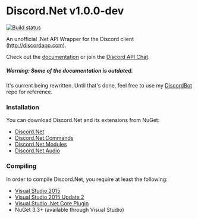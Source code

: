 # Discord.Net v1.0.0-dev
[![Build status](https://ci.appveyor.com/api/projects/status/p0n69xhqgmoobycf/branch/master?svg=true)](https://ci.appveyor.com/project/foxbot/discord-net/branch/master)

An unofficial .Net API Wrapper for the Discord client (http://discordapp.com).

Check out the [documentation](http://rtd.discord.foxbot.me/en/docs-dev/index.html) or join the [Discord API Chat](https://discord.gg/0SBTUU1wZTVjAMPx).

##### Warning: Some of the documentation is outdated.
It's current being rewritten. Until that's done, feel free to use my [DiscordBot](https://github.com/RogueException/DiscordBot) repo for reference.

### Installation
You can download Discord.Net and its extensions from NuGet:
- [Discord.Net](https://www.nuget.org/packages/Discord.Net/)
- [Discord.Net.Commands](https://www.nuget.org/packages/Discord.Net.Commands/)
- [Discord.Net.Modules](https://www.nuget.org/packages/Discord.Net.Modules/)
- [Discord.Net.Audio](https://www.nuget.org/packages/Discord.Net.Audio/)

### Compiling
In order to compile Discord.Net, you require at least the following:
- [Visual Studio 2015](https://www.visualstudio.com/downloads/download-visual-studio-vs)
- [Visual Studio 2015 Update 2](https://www.visualstudio.com/en-us/news/vs2015-update2-vs.aspx)
- [Visual Studio .Net Core Plugin](https://www.microsoft.com/net/core#windows)
- NuGet 3.3+ (available through Visual Studio)

